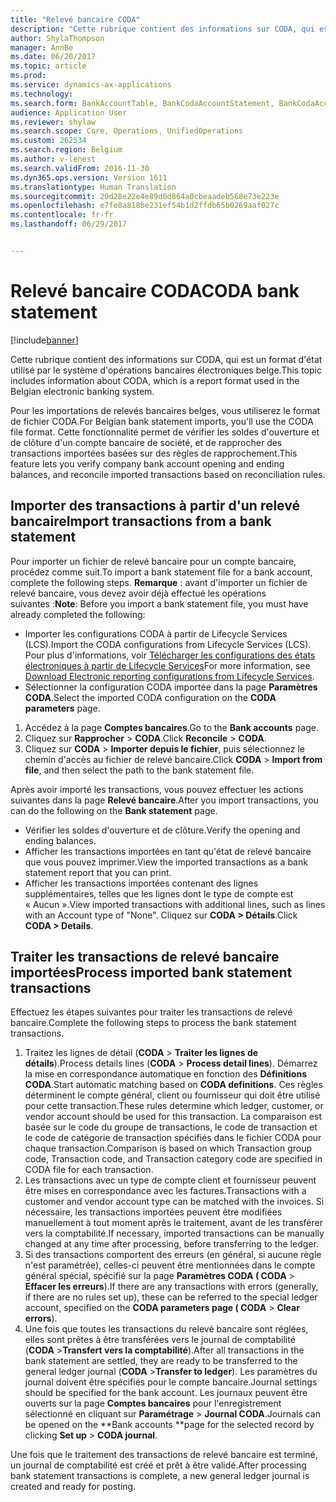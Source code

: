 ```yaml
---
title: "Relevé bancaire CODA"
description: "Cette rubrique contient des informations sur CODA, qui est un format d'état utilisé par le système d'opérations bancaires électroniques belge."
author: ShylaThompson
manager: AnnBe
ms.date: 06/20/2017
ms.topic: article
ms.prod: 
ms.service: dynamics-ax-applications
ms.technology: 
ms.search.form: BankAccountTable, BankCodaAccountStatement, BankCodaAccountStatementLines, BankCodaParameters, BankCodaTrans, BankCodaTransCategory, BankCodaTransDefTable, BankCodaTransFamily
audience: Application User
ms.reviewer: shylaw
ms.search.scope: Core, Operations, UnifiedOperations
ms.custom: 262534
ms.search.region: Belgium
ms.author: v-lenest
ms.search.validFrom: 2016-11-30
ms.dyn365.ops.version: Version 1611
ms.translationtype: Human Translation
ms.sourcegitcommit: 20d28e22e4e89d0d864a0cbeaadeb568e73e223e
ms.openlocfilehash: e7fe8a818be231ef54b1d2ffdb65b0269aaf027c
ms.contentlocale: fr-fr
ms.lasthandoff: 06/29/2017


---
```


# <a name="coda-bank-statement"></a><span data-ttu-id="fd5d1-103">Relevé bancaire CODA</span><span class="sxs-lookup"><span data-stu-id="fd5d1-103">CODA bank statement</span></span>

[!include[banner](../includes/banner.md)]


<span data-ttu-id="fd5d1-104">Cette rubrique contient des informations sur CODA, qui est un format d'état utilisé par le système d'opérations bancaires électroniques belge.</span><span class="sxs-lookup"><span data-stu-id="fd5d1-104">This topic includes information about CODA, which is a report format used in the Belgian electronic banking system.</span></span> 

<span data-ttu-id="fd5d1-105">Pour les importations de relevés bancaires belges, vous utiliserez le format de fichier CODA.</span><span class="sxs-lookup"><span data-stu-id="fd5d1-105">For Belgian bank statement imports, you'll use the CODA file format.</span></span> <span data-ttu-id="fd5d1-106">Cette fonctionnalité permet de vérifier les soldes d'ouverture et de clôture d'un compte bancaire de société, et de rapprocher des transactions importées basées sur des règles de rapprochement.</span><span class="sxs-lookup"><span data-stu-id="fd5d1-106">This feature lets you verify company bank account opening and ending balances, and reconcile imported transactions based on reconciliation rules.</span></span>

## <a name="import-transactions-from-a-bank-statement"></a><span data-ttu-id="fd5d1-107">Importer des transactions à partir d'un relevé bancaire</span><span class="sxs-lookup"><span data-stu-id="fd5d1-107">Import transactions from a bank statement</span></span>
<span data-ttu-id="fd5d1-108">Pour importer un fichier de relevé bancaire pour un compte bancaire, procédez comme suit.</span><span class="sxs-lookup"><span data-stu-id="fd5d1-108">To import a bank statement file for a bank account, complete the following steps.</span></span> <span data-ttu-id="fd5d1-109">**Remarque** : avant d'importer un fichier de relevé bancaire, vous devez avoir déjà effectué les opérations suivantes :</span><span class="sxs-lookup"><span data-stu-id="fd5d1-109">**Note**: Before you import a bank statement file, you must have already completed the following:</span></span>

-   <span data-ttu-id="fd5d1-110">Importer les configurations CODA à partir de Lifecycle Services (LCS).</span><span class="sxs-lookup"><span data-stu-id="fd5d1-110">Import the CODA configurations from Lifecycle Services (LCS).</span></span> <span data-ttu-id="fd5d1-111">Pour plus d'informations, voir [Télécharger les configurations des états électroniques à partir de Lifecycle Services](/dynamics365/unified-operations/dev-itpro/analytics/download-electronic-reporting-configuration-lcs)</span><span class="sxs-lookup"><span data-stu-id="fd5d1-111">For more information, see [Download Electronic reporting configurations from Lifecycle Services](/dynamics365/unified-operations/dev-itpro/analytics/download-electronic-reporting-configuration-lcs).</span></span>
-   <span data-ttu-id="fd5d1-112">Sélectionner la configuration CODA importée dans la page **Paramètres CODA**.</span><span class="sxs-lookup"><span data-stu-id="fd5d1-112">Select the imported CODA configuration on the **CODA parameters** page.</span></span>

1.  <span data-ttu-id="fd5d1-113">Accédez à la page **Comptes bancaires**.</span><span class="sxs-lookup"><span data-stu-id="fd5d1-113">Go to the **Bank accounts** page.</span></span>
2.  <span data-ttu-id="fd5d1-114">Cliquez sur **Rapprocher** &gt; **CODA**.</span><span class="sxs-lookup"><span data-stu-id="fd5d1-114">Click **Reconcile** &gt; **CODA**.</span></span>
3.  <span data-ttu-id="fd5d1-115">Cliquez sur **CODA** &gt; **Importer depuis le fichier**, puis sélectionnez le chemin d'accès au fichier de relevé bancaire.</span><span class="sxs-lookup"><span data-stu-id="fd5d1-115">Click **CODA** &gt; **Import from file**, and then select the path to the bank statement file.</span></span>

<span data-ttu-id="fd5d1-116">Après avoir importé les transactions, vous pouvez effectuer les actions suivantes dans la page **Relevé bancaire**.</span><span class="sxs-lookup"><span data-stu-id="fd5d1-116">After you import transactions, you can do the following on the **Bank statement** page.</span></span>

-   <span data-ttu-id="fd5d1-117">Vérifier les soldes d'ouverture et de clôture.</span><span class="sxs-lookup"><span data-stu-id="fd5d1-117">Verify the opening and ending balances.</span></span>
-   <span data-ttu-id="fd5d1-118">Afficher les transactions importées en tant qu'état de relevé bancaire que vous pouvez imprimer.</span><span class="sxs-lookup"><span data-stu-id="fd5d1-118">View the imported transactions as a bank statement report that you can print.</span></span>
-   <span data-ttu-id="fd5d1-119">Afficher les transactions importées contenant des lignes supplémentaires, telles que les lignes dont le type de compte est « Aucun ».</span><span class="sxs-lookup"><span data-stu-id="fd5d1-119">View imported transactions with additional lines, such as lines with an Account type of "None".</span></span> <span data-ttu-id="fd5d1-120">Cliquez sur **CODA &gt; Détails**.</span><span class="sxs-lookup"><span data-stu-id="fd5d1-120">Click **CODA &gt; Details**.</span></span>

## <a name="process-imported-bank-statement-transactions"></a><span data-ttu-id="fd5d1-121">Traiter les transactions de relevé bancaire importées</span><span class="sxs-lookup"><span data-stu-id="fd5d1-121">Process imported bank statement transactions</span></span>
<span data-ttu-id="fd5d1-122">Effectuez les étapes suivantes pour traiter les transactions de relevé bancaire.</span><span class="sxs-lookup"><span data-stu-id="fd5d1-122">Complete the following steps to process the bank statement transactions.</span></span>

1.  <span data-ttu-id="fd5d1-123">Traitez les lignes de détail (**CODA** &gt; **Traiter les lignes de détails**).</span><span class="sxs-lookup"><span data-stu-id="fd5d1-123">Process details lines (**CODA** &gt; **Process detail lines**).</span></span> <span data-ttu-id="fd5d1-124">Démarrez la mise en correspondance automatique en fonction des **Définitions CODA**.</span><span class="sxs-lookup"><span data-stu-id="fd5d1-124">Start automatic matching based on **CODA definitions**.</span></span> <span data-ttu-id="fd5d1-125">Ces règles déterminent le compte général, client ou fournisseur qui doit être utilisé pour cette transaction.</span><span class="sxs-lookup"><span data-stu-id="fd5d1-125">These rules determine which ledger, customer, or vendor account should be used for this transaction.</span></span> <span data-ttu-id="fd5d1-126">La comparaison est basée sur le code du groupe de transactions, le code de transaction et le code de catégorie de transaction spécifiés dans le fichier CODA pour chaque transaction.</span><span class="sxs-lookup"><span data-stu-id="fd5d1-126">Comparison is based on which Transaction group code, Transaction code, and Transaction category code are specified in CODA file for each transaction.</span></span>
2.  <span data-ttu-id="fd5d1-127">Les transactions avec un type de compte client et fournisseur peuvent être mises en correspondance avec les factures.</span><span class="sxs-lookup"><span data-stu-id="fd5d1-127">Transactions with a customer and vendor account type can be matched with the invoices.</span></span> <span data-ttu-id="fd5d1-128">Si nécessaire, les transactions importées peuvent être modifiées manuellement à tout moment après le traitement, avant de les transférer vers la comptabilité.</span><span class="sxs-lookup"><span data-stu-id="fd5d1-128">If necessary, imported transactions can be manually changed at any time after processing, before transferring to the ledger.</span></span>
3.  <span data-ttu-id="fd5d1-129">Si des transactions comportent des erreurs (en général, si aucune règle n'est paramétrée), celles-ci peuvent être mentionnées dans le compte général spécial, spécifié sur la page **Paramètres CODA **(** CODA** &gt; **Effacer les erreurs**).</span><span class="sxs-lookup"><span data-stu-id="fd5d1-129">If there are any transactions with errors (generally, if there are no rules set up), these can be referred to the special ledger account, specified on the **CODA parameters **page (** CODA** &gt; **Clear errors**).</span></span>
4.  <span data-ttu-id="fd5d1-130">Une fois que toutes les transactions du relevé bancaire sont réglées, elles sont prêtes à être transférées vers le journal de comptabilité (**CODA** &gt;**Transfert vers la comptabilité**).</span><span class="sxs-lookup"><span data-stu-id="fd5d1-130">After all transactions in the bank statement are settled, they are ready to be transferred to the general ledger journal (**CODA** &gt;**Transfer to ledger**).</span></span> <span data-ttu-id="fd5d1-131">Les paramètres du journal doivent être spécifiés pour le compte bancaire.</span><span class="sxs-lookup"><span data-stu-id="fd5d1-131">Journal settings should be specified for the bank account.</span></span> <span data-ttu-id="fd5d1-132">Les journaux peuvent être ouverts sur la page **Comptes bancaires** pour l'enregistrement sélectionné en cliquant sur **Paramétrage** &gt; **Journal CODA**.</span><span class="sxs-lookup"><span data-stu-id="fd5d1-132">Journals can be opened on the **Bank accounts **page for the selected record by clicking **Set up** &gt; **CODA journal**.</span></span>

<span data-ttu-id="fd5d1-133">Une fois que le traitement des transactions de relevé bancaire est terminé, un journal de comptabilité est créé et prêt à être validé.</span><span class="sxs-lookup"><span data-stu-id="fd5d1-133">After processing bank statement transactions is complete, a new general ledger journal is created and ready for posting.</span></span>




